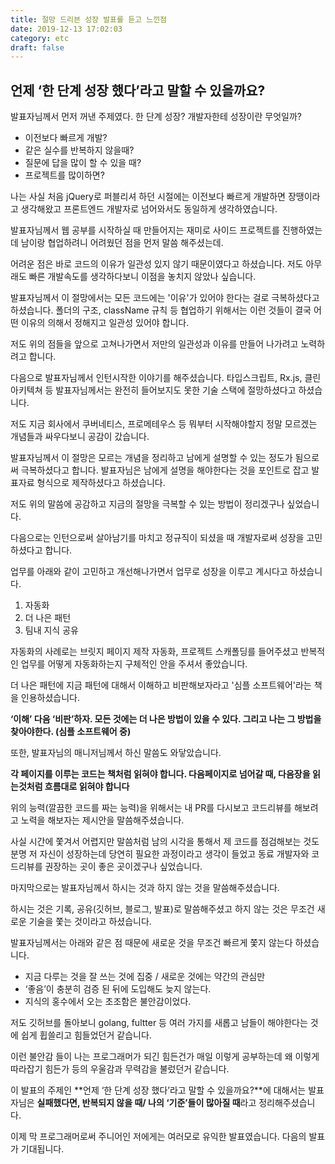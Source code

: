 ```yaml
---
title: 절망 드리븐 성장 발표를 듣고 느낀점
date: 2019-12-13 17:02:03
category: etc
draft: false
---
```


## 언제 ‘한 단계 성장 했다’라고 말할 수 있을까요?

발표자님께서 먼저 꺼낸 주제였다.
한 단계 성장?
개발자한테 성장이란 무엇일까?

- 이전보다 빠르게 개발?
- 같은 실수를 반복하지 않을때?
- 질문에 답을 많이 할 수 있을 때?
- 프로젝트를 많이하면?

나는 사실 처음 jQuery로 퍼블리셔 하던 시절에는 이전보다 빠르게 개발하면 장땡이라고 생각해왔고 프론트엔드 개발자로 넘어와서도 동일하게 생각하였습니다.

발표자님께서 웹 공부를 시작하실 때 만들어지는 재미로 사이드 프로젝트를 진행하였는데 남이랑 협업하려니 어려웠던 점을 먼저 말씀 해주셨는데.

어려운 점은 바로 코드의 이유가 일관성 있지 않기 때문이였다고 하셨습니다.
저도 아무래도 빠른 개발속도를 생각하다보니 이점을 놓치지 않았나 싶습니다.

발표자님께서 이 절망에서는 모든 코드에는 '이유'가 있어야 한다는 걸로 극복하셨다고 하셨습니다.
폴더의 구조, className 규칙 등 협업하기 위해서는 이런 것들이 결국 어떤 이유의 의해서 정해지고 일관성 있어야 합니다.

저도 위의 점들을 앞으로 고쳐나가면서 저만의 일관성과 이유를 만들어 나가려고 노력하려고 합니다.

다음으로 발표자님께서 인턴시작한 이야기를 해주셨습니다.
타입스크립트, Rx.js, 클린 아키텍쳐 등 발표자님께서는 완전히 들어보지도 못한 기술 스택에 절망하셨다고 하셨습니다.

저도 지금 회사에서 쿠버네티스, 프로메테우스 등 뭐부터 시작해야할지 정말 모르겠는 개념들과 싸우다보니 공감이 갔습니다.

발표자님께서 이 절망은 모르는 개념을 정리하고 남에게 설명할 수 있는 정도가 됨으로써 극복하셨다고 합니다.
발표자님은 남에게 설명을 해야한다는 것을 포인트로 잡고 발표자료 형식으로 제작하셨다고 하셨습니다.

저도 위의 말씀에 공감하고 지금의 절망을 극복할 수 있는 방법이 정리겠구나 싶었습니다.

다음으로는 인턴으로써 살아남기를 마치고 정규직이 되셨을 때 개발자로써 성장을 고민하셨다고 합니다.

업무를 아래와 같이 고민하고 개선해나가면서 업무로 성장을 이루고 계시다고 하셨습니다.

1. 자동화
2. 더 나은 패턴
3. 팀내 지식 공유

자동화의 사례로는 브릿지 페이지 제작 자동화, 프로젝트 스캐폴딩를 들어주셨고 반복적인 업무를 어떻게 자동화하는지 구체적인 안을 주셔서 좋았습니다.

더 나은 패턴에 지금 패턴에 대해서 이해하고 비판해보자라고 '심플 소프트웨어'라는 책을 인용하셨습니다.

**‘이해’ 다음 ‘비판’하자. 모든 것에는 더 나은 방법이 있을 수 있다. 그리고 나는 그 방법을 찾아야한다. (심플 소프트웨어 중)**

또한, 발표자님의 매니저님께서 하신 말씀도 와닿았습니다.

**각 페이지를 이루는 코드는 책처럼 읽혀야 합니다. 다음페이지로 넘어갈 때, 다음장을 읽는것처럼 흐름대로 읽혀야 합니다**

위의 능력(깔끔한 코드를 짜는 능력)을 위해서는 내 PR를 다시보고 코드리뷰를 해보려고 노력을 해보자는 제시안을 말씀해주셨습니다.

사실 시간에 쫓겨서 어렵지만 말씀처럼 남의 시각을 통해서 제 코드를 점검해보는 것도 분명 저 자신이 성장하는데 당연히 필요한 과정이라고 생각이 들었고 동료 개발자와 코드리뷰를 권장하는 곳이 좋은 곳이겠구나 싶었습니다.

마지막으로는 발표자님께서 하시는 것과 하지 않는 것을 말씀해주셨습니다.

하시는 것은 기록, 공유(깃허브, 블로그, 발표)로 말씀해주셨고 하지 않는 것은 무조건 새로운 기술을 쫓는 것이라고 하셨습니다.

발표자님께서는 아래와 같은 점 때문에 새로운 것을 무조건 빠르게 쫓지 않는다 하셨습니다.

- 지금 다루는 것을 잘 쓰는 것에 집중 / 새로운 것에는 약간의 관심만
- ‘좋음’이 충분히 검증 된 뒤에 도입해도 늦지 않는다.
- 지식의 홍수에서 오는 초조함은 불안감이었다.

저도 깃허브를 돌아보니 golang, fultter 등 여러 가지를 새롭고 남들이 해야한다는 것에 쉽게 휩쓸리고 힘들었던거 같습니다.

이런 불안감 들이 나는 프로그래머가 되긴 힘든건가 매일 이렇게 공부하는데 왜 이렇게 따라잡기 힘든가 등의 우울감과 무력감을 불렀던거 같습니다.

이 발표의 주제인 **언제 ‘한 단계 성장 했다’라고 말할 수 있을까요?**에 대해서는 발표자님은 **실패했다면, 반복되지 않을 때/ 나의 ‘기준’들이 많아질 때**라고 정리해주셨습니다.

이제 막 프로그래머로써 주니어인 저에게는 여러모로 유익한 발표였습니다.
다음의 발표가 기대됩니다.
